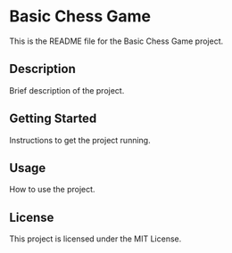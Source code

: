 # Basic Chess Game

This is the README file for the Basic Chess Game project.

## Description

Brief description of the project.

## Getting Started

Instructions to get the project running.

## Usage

How to use the project.

## License

This project is licensed under the MIT License.